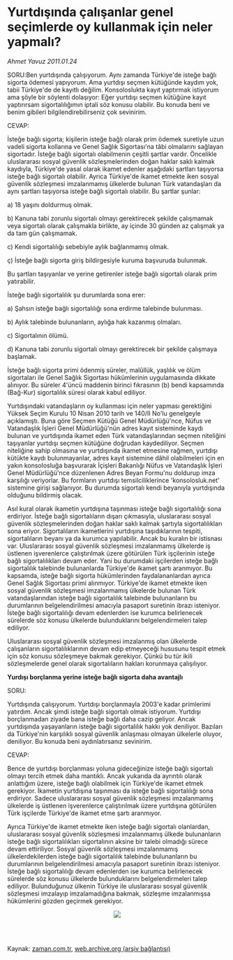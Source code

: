 # Yurtdışında çalışanlar genel seçimlerde oy kullanmak için neler yapmalı?

*Ahmet  Yavuz 2011.01.24*

<td class="columnist-detail">
<p>SORU:Ben yurtdışında çalışıyorum. Aynı zamanda Türkiye'de isteğe bağlı sigorta ödemesi yapıyorum. Ama yurtdışı seçmen kütüğünde kaydım yok, tabii Türkiye'de de kayıtlı değilim. Konsoloslukta kayıt yaptırmak istiyorum ama şöyle bir söylenti dolaşıyor: Eğer yurtdışı seçmen kütüğüne kayıt yaptırırsam sigortalılığımın iptali söz konusu olabilir. Bu konuda beni ve benim gibileri bilgilendirebilirseniz çok sevinirim.</p>
<p>
<div id="haberMetinDiv">
<p>CEVAP:
<p>İsteğe bağlı sigorta; kişilerin isteğe bağlı olarak prim ödemek suretiyle uzun vadeli sigorta kollarına ve Genel Sağlık Sigortası'na tâbi olmalarını sağlayan sigortadır. İsteğe bağlı sigortalı olabilmenin çeşitli şartlar vardır. Öncelikle uluslararası sosyal güvenlik sözleşmelerinden doğan haklar saklı kalmak kaydıyla, Türkiye'de yasal olarak ikamet edenler aşağıdaki şartları taşıyorsa isteğe bağlı sigortalı olabilir. Ayrıca Türkiye'de ikamet etmekte iken sosyal güvenlik sözleşmesi imzalanmamış ülkelerde bulunan Türk vatandaşları da aynı şartları taşıyorsa isteğe bağlı sigortalı olabilir. Bu şartlar şunlar:
<p> a) 18 yaşını doldurmuş olmak. 
<p> b) Kanuna tabi zorunlu sigortalı olmayı gerektirecek şekilde çalışmamak veya sigortalı olarak çalışmakla birlikte, ay içinde 30 günden az çalışmak ya da tam gün çalışmamak.
<p> c) Kendi sigortalılığı sebebiyle aylık bağlanmamış olmak.
<p> ç) İsteğe bağlı sigorta giriş bildirgesiyle kuruma başvuruda bulunmak.
<p> Bu şartları taşıyanlar ve yerine getirenler isteğe bağlı sigortalı olarak prim yatırabilir.
<p>İsteğe bağlı sigortalılık şu durumlarda sona erer:
<p> a) Şahsın isteğe bağlı sigortalılığı sona erdirme talebinde bulunması.
<p> b) Aylık talebinde bulunanların, aylığa hak kazanmış olmaları.
<p> c) Sigortalının ölümü.
<p> d) Kanuna tabi zorunlu sigortalı olmayı gerektirecek bir şekilde çalışmaya başlamak.
<p> İsteğe bağlı sigorta primi ödenmiş süreler, malûllük, yaşlılık ve ölüm sigortaları ile Genel Sağlık Sigortası hükümlerinin uygulamasında dikkate alınıyor. Bu süreler 4'üncü maddenin birinci fıkrasının (b) bendi kapsamında (Bağ-Kur) sigortalılık süresi olarak kabul ediliyor.
<p> Yurtdışındaki vatandaşların oy kullanması için neler yapması gerektiğini Yüksek Seçim Kurulu 10 Nisan 2010 tarih ve 140/II No'lu genelgeyle açıklamıştı. Buna göre Seçmen Kütüğü Genel Müdürlüğü'nce, Nüfus ve Vatandaşlık İşleri Genel Müdürlüğü'nün adres kayıt sisteminde kaydı bulunan ve yurtdışında ikamet eden Türk vatandaşlarından seçmen niteliğini taşıyanlar yurtdışı seçmen kütüğüne doğrudan kaydediliyor. Seçmen niteliğine sahip olmasına ve yurtdışında ikamet etmesine rağmen, yurtdışı kütükte kaydı bulunmayanlar, adres kayıt sistemine dâhil olabilmeleri için en yakın konsolosluğa başvurarak İçişleri Bakanlığı Nüfus ve Vatandaşlık İşleri Genel Müdürlüğü'nce düzenlenen Adres Beyan Formu'nu doldurup imza karşılığı veriyorlar. Bu formların yurtdışı temsilciliklerince 'konsolosluk.net' sistemine girişi sağlanıyor. Bu durumda sigortalı kendi beyanıyla yurtdışında olduğunu bildirmiş olacak.
<p> Asıl kural olarak ikametin yurtdışına taşınması isteğe bağlı sigortalılığı sona erdiriyor. İsteğe bağlı sigortalıların dışarı çıkmasıyla, uluslararası sosyal güvenlik sözleşmelerinden doğan haklar saklı kalmak şartıyla sigortalılıkları sona eriyor. Sigortalıların ikametlerini yurtdışına taşıdıklarının tespiti, sigortalıların beyanı ya da kurumca yapılabilir. Ancak bu kuralın bir istisnası var. Uluslararası sosyal güvenlik sözleşmesi imzalanmamış ülkelerde iş üstlenen işverenlerce çalıştırılmak üzere götürülen Türk işçilerinin isteğe bağlı sigortalılıkları devam eder. Yani bu durumdaki işçilerden isteğe bağlı sigortalılık talebinde bulunanlarda Türkiye'de ikamet şartı aranmıyor. Bu kapsamda, isteğe bağlı sigorta hükümlerinden faydalananlardan ayrıca Genel Sağlık Sigortası primi alınmıyor. Türkiye'de ikamet etmekte iken sosyal güvenlik sözleşmesi imzalanmamış ülkelerde bulunan Türk vatandaşlarından isteğe bağlı sigortalılık talebinde bulunanların bu durumlarının belgelendirilmesi amacıyla pasaport suretinin ibrazı isteniyor. İsteğe bağlı sigortalılığı devam edenlerden ise kurumca belirlenecek sürelerde söz konusu ülkelerde bulunduklarını belgelendirmeleri talep ediliyor.
<p> Uluslararası sosyal güvenlik sözleşmesi imzalanmış olan ülkelerde çalışanların sigortalılıklarının devam edip etmeyeceği hususunu tespit etmek için söz konusu sözleşmeye bakmak gerekiyor. Çünkü bu tür ikili sözleşmelerde genel olarak sigortalıların hakları korunmaya çalışılıyor.
<p>
<p><b>Yurdışı borçlanma yerine isteğe bağlı sigorta daha avantajlı</b>
<p>
<p>SORU:
<p>Yurtdışında çalışıyorum. Yurtdışı borçlanmayla 2003'e kadar primlerimi yatırdım. Ancak şimdi isteğe bağlı sigortalı olmak istiyorum. Yurtdışı borçlanmadan ziyade bana isteğe bağlı daha cazip geliyor. Ancak yurtdışında yaşayanların isteğe bağlı sigortalılık hakkı yok deniliyor. Bazıları da Türkiye'nin karşılıklı sosyal güvenlik anlaşması olmayan ülkelerle oluyor, deniliyor. Bu konuda beni aydınlatırsanız sevinirim.
<p>CEVAP:
<p>Bence de yurtdışı borçlanması yoluna gideceğinize isteğe bağlı sigortalı olmayı tercih etmek daha mantıklı. Ancak yukarıda da ayrıntılı olarak anlattığım üzere, isteğe bağlı olabilmek için Türkiye'de ikamet etmek gerekiyor. İkametin yurtdışına taşınması da isteğe bağlı sigortalılığı sona erdiriyor. Sadece uluslararası sosyal güvenlik sözleşmesi imzalanmamış ülkelerde iş üstlenen işverenlerce çalıştırılmak üzere yurtdışına götürülen Türk işçilerde Türkiye'de ikamet etme şartı aranmıyor.
<p> Ayrıca Türkiye'de ikamet etmekte iken isteğe bağlı sigortalı olanlardan, uluslararası sosyal güvenlik sözleşmesi imzalanmamış ülkede bulunanların isteğe bağlı sigortalılıkları sigortalının aksine bir talebi olmadığı sürece devam ettiriliyor. Sosyal güvenlik sözleşmesi imzalanmamış ülkelerdekilerden isteğe bağlı sigortalılık talebinde bulunanların bu durumlarının belgelendirilmesi amacıyla pasaport suretinin ibrazı isteniyor. İsteğe bağlı sigortalılığı devam edenlerden ise kurumca belirlenecek sürelerde söz konusu ülkelerde bulunduklarını belgelendirmeleri talep ediliyor. Bulunduğunuz ülkenin Türkiye ile uluslararası sosyal güvenlik sözleşmesi imzalayıp imzalamadığına bakmak, sözleşme imzalanmışsa hükümlerini gözden geçirmek gerekiyor.
<p>
<p><p align="center"><img border="0" src="http://web.archive.org/web/20110403065308im_/http://medya.zaman.com.tr/2011/01/24/vergi-takvimi.jpg"/>
</p></p></p></p></p></p></p></p></p></p></p></p></p></p></p></p></p></p></p></p></p></p></p></p></p></p></p></div>
</p>


<p><br>
		 </br></p></td>

Kaynak: [zaman.com.tr](http://zaman.com.tr/yazar.do?yazino=1083351), [web.archive.org (arşiv bağlantısı)](http://web.archive.org/web/20110403065308/http://www.zaman.com.tr:80/yazar.do?yazino=1083351)
